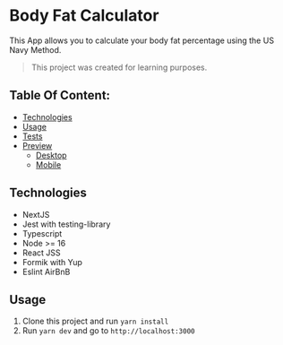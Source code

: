 # Body Fat Calculator
This App allows you to calculate your body fat percentage using the US Navy Method.

> This project was created for learning purposes.

## Table Of Content:
- [Technologies](#technologies)
- [Usage](#usage)
- [Tests](#linter)
- [Preview](#screenshots)
  - [Desktop](#desktop-web)
  - [Mobile](#mobile-web)

## Technologies
- NextJS
- Jest with testing-library
- Typescript
- Node >= 16
- React JSS
- Formik with Yup
- Eslint AirBnB

## Usage
1. Clone this project and run `yarn install`
2. Run `yarn dev` and go to `http://localhost:3000`
